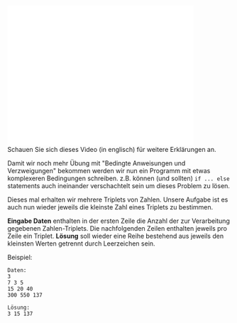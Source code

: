 <div class="centered">
<iframe width="420" height="315" src="//www.youtube.com/embed/ZrUBwbEfN8I" frameborder="0" allowfullscreen></iframe>
<div class="hint">Schauen Sie sich dieses Video (in englisch) für weitere Erklärungen an.</div>
</div>

Damit wir noch mehr Übung mit "Bedingte Anweisungen und Verzweigungen" bekommen werden wir nun ein Programm 
mit etwas komplexeren Bedingungen schreiben. z.B. können (und sollten) `if ... else` statements auch ineinander verschachtelt sein
um dieses Problem zu lösen.

Dieses mal erhalten wir mehrere Triplets von Zahlen. Unsere Aufgabe ist es auch nun wieder jeweils die kleinste Zahl eines Triplets zu bestimmen. 

**Eingabe Daten** enthalten in der ersten Zeile die Anzahl der zur Verarbeitung gegebenen Zahlen-Triplets. 
Die nachfolgenden Zeilen enthalten jeweils pro Zeile ein Triplet.
**Lösung** soll wieder eine Reihe bestehend aus jeweils den kleinsten Werten getrennt durch Leerzeichen sein.

Beispiel:

    Daten:
	3
    7 3 5
    15 20 40
    300 550 137
    
    Lösung:
    3 15 137
